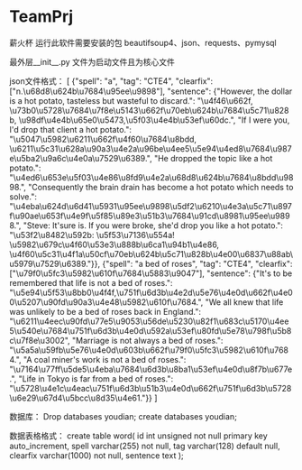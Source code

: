 # TeamPrj
薪火杯
运行此软件需要安装的包
beautifsoup4、json、requests、pymysql


最外层__init__.py 文件为启动文件且为核心文件


json文件格式：
[
{"spell": "a", "tag": "CTE4", "clearfix": ["n.\u68d8\u624b\u7684\u95ee\u9898"], "sentence": {"However, the dollar is a hot potato, tasteless but wasteful to discard.": "\u4f46\u662f, \u73b0\u5728\u7684\u7f8e\u5143\u662f\u70eb\u624b\u7684\u5c71\u828b, \u98df\u4e4b\u65e0\u5473,\u5f03\u4e4b\u53ef\u60dc.", "If I were you, I'd drop that client a hot potato.": "\u5047\u5982\u6211\u662f\u4f60\u7684\u8bdd, \u6211\u5c31\u628a\u90a3\u4e2a\u96be\u4ee5\u5e94\u4ed8\u7684\u987e\u5ba2\u9a6c\u4e0a\u7529\u6389.", "He dropped the topic like a hot potato.": "\u4ed6\u653e\u5f03\u4e86\u8fd9\u4e2a\u68d8\u624b\u7684\u8bdd\u9898.", "Consequently the brain drain has become a hot potato which needs to solve.": "\u4eba\u624d\u6d41\u5931\u95ee\u9898\u5df2\u6210\u4e3a\u5c71\u897f\u90ae\u653f\u4e9f\u5f85\u89e3\u51b3\u7684\u91cd\u8981\u95ee\u9898.", "Steve: It'sure is. If you were broke, she'd drop you like a hot potato.": "\u53f2\u8482\u592b: \u5f53\u7136\u554a! \u5982\u679c\u4f60\u53e3\u888b\u6ca1\u94b1\u4e86, \u4f60\u5c31\u4f1a\u50cf\u70eb\u624b\u5c71\u828b\u4e00\u6837\u88ab\u5979\u7529\u6389."}},
{"spell": "a bed of roses", "tag": "CTE4", "clearfix": ["\u79f0\u5fc3\u5982\u610f\u7684\u5883\u9047"], "sentence": {"It's to be remembered that life is not a bed of roses.": "\u5e94\u5f53\u8bb0\u4f4f,\u751f\u6d3b\u4e2d\u5e76\u4e0d\u662f\u4e00\u5207\u90fd\u90a3\u4e48\u5982\u610f\u7684.", "We all knew that life was unlikely to be a bed of roses back in England.": "\u6211\u4eec\u90fd\u77e5\u9053\u56de\u5230\u82f1\u683c\u5170\u4ee5\u540e\u7684\u751f\u6d3b\u4e0d\u592a\u53ef\u80fd\u5e78\u798f\u5b8c\u7f8e\u3002", "Marriage is not always a bed of roses.": "\u5a5a\u59fb\u5e76\u4e0d\u603b\u662f\u79f0\u5fc3\u5982\u610f\u7684.", "A coal miner's work is not a bed of roses.": "\u7164\u77ff\u5de5\u4eba\u7684\u6d3b\u8ba1\u53ef\u4e0d\u8f7b\u677e.", "Life in Tokyo is far from a bed of roses.": "\u5728\u4e1c\u4eac\u751f\u6d3b\u51b3\u4e0d\u662f\u751f\u6d3b\u5728\u6e29\u67d4\u5bcc\u8d35\u4e61."}}
]

数据库：
Drop databases youdian;
create databases youdian;

数据表格格式：
create table word(
id int unsigned not null primary key auto_increment,
spell varchar(255) not null,
tag varchar(128) default null,
clearfix varchar(1000) not null,
sentence text
);
